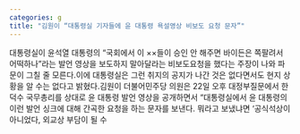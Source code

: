 ```yaml
---
categories: g
title: "김원이 “대통령실 기자들에 윤 대통령 욕설영상 비보도 요청 문자”"
---
```

대통령실이 윤석열 대통령의 “국회에서 이 ××들이 승인 안 해주면 바이든은 쪽팔려서 어떡하나”라는 발언 영상을 보도하지 말아달라는 비보도요청을 했다는 주장이 나와 파문이 그칠 줄 모른다.이에 대통령실은 그런 취지의 공지가 나간 것은 없다면서도 현지 상황을 알 수는 없다고 밝혔다.김원이 더불어민주당 의원은 22일 오후 대정부질문에서 한덕수 국무총리를 상대로 윤 대통령 발언 영상을 공개하면서 “대통령실에서 윤 대통령의 이런 발언 싱크에 대해 간곡한 요청을 하는 문자를 보낸다. 뭐라고 보냈냐면 ‘공식석상이 아니었다, 외교상 부담이 될 수